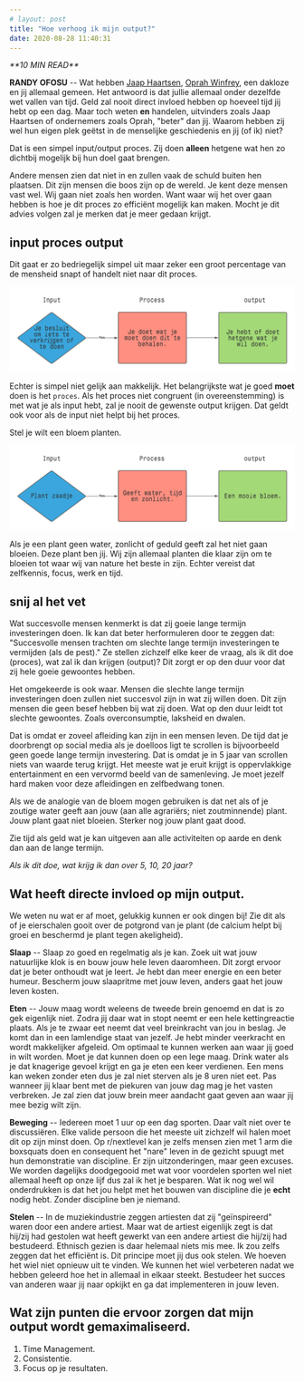 ```yaml
---
# layout: post
title: "Hoe verhoog ik mijn output?"
date: 2020-08-28 11:40:31
---
```


<link rel="stylesheet" href="https://cdnjs.cloudflare.com/ajax/libs/font-awesome/4.7.0/css/font-awesome.min.css">
<i class="fa fa-clock-o" aria-hidden="true" style="fontsize:20px"> **10 MIN READ**</i>

**RANDY OFOSU** -- Wat hebben <a href="https://nl.wikipedia.org/wiki/Jaap_Haartsen">Jaap Haartsen</a>, <a href="https://nl.wikipedia.org/wiki/Oprah_Winfrey" target="_blank">Oprah Winfrey</a>, een dakloze en jij allemaal gemeen. Het antwoord is dat jullie allemaal onder dezelfde wet vallen van tijd. Geld zal nooit direct invloed hebben op hoeveel tijd jij hebt op een dag. Maar toch weten **en** handelen, uitvinders zoals Jaap Haartsen of ondernemers zoals Oprah, "beter" dan jij. Waarom hebben zij wel hun eigen plek geëtst in de menselijke geschiedenis en jij (of ik) niet? 

Dat is een simpel input/output proces. Zij doen **alleen** hetgene wat hen zo dichtbij mogelijk bij hun doel gaat brengen. 

Andere mensen zien dat niet in en zullen vaak de schuld buiten hen plaatsen. Dit zijn mensen die boos zijn op de wereld. Je kent deze mensen vast wel. Wij gaan niet zoals hen worden. Want waar wij het over gaan hebben is hoe je dit proces zo efficiënt mogelijk kan maken. Mocht je dit advies volgen zal je merken dat je meer gedaan krijgt. 

## input proces output
Dit gaat er zo bedriegelijk simpel uit maar zeker een groot percentage van de mensheid snapt of handelt niet naar dit proces. 

<img src="/assets/img/inputoutput.png" title="De input output model" alt="De input output model">

Echter is simpel niet gelijk aan makkelijk. Het belangrijkste wat je goed **moet** doen is het `proces`. Als het proces niet congruent (in overeenstemming) is met wat je als input hebt, zal je nooit de gewenste output krijgen. Dat geldt ook voor als de input niet helpt bij het proces.

Stel je wilt een bloem planten. 

<img src="/assets/img/bloem_plant_proces.png" title="De input output model bloem editie" alt="input out model bloem editie">

Als je een plant geen water, zonlicht of geduld geeft zal het niet gaan bloeien. Deze plant ben jij. Wij zijn allemaal planten die klaar zijn om te bloeien tot waar wij van nature het beste in zijn. Echter vereist dat zelfkennis, focus, werk en tijd.

## snij al het vet
Wat succesvolle mensen kenmerkt is dat zij goeie lange termijn investeringen doen. Ik kan dat beter herformuleren door te zeggen dat: "Succesvolle mensen trachten om slechte lange termijn investeringen te vermijden (als de pest)." Ze stellen zichzelf elke keer de vraag, als ik dit doe (proces), wat zal ik dan krijgen (output)? Dit zorgt er op den duur voor dat zij hele goeie gewoontes hebben.

Het omgekeerde is ook waar. Mensen die slechte lange termijn investeringen doen zullen niet succesvol zijn in wat zij willen doen. Dit zijn mensen die geen besef hebben bij wat zij doen. Wat op den duur leidt tot slechte gewoontes. Zoals overconsumptie, laksheid en dwalen.

Dat is omdat er zoveel afleiding kan zijn in een mensen leven. De tijd dat je doorbrengt op social media als je doelloos ligt te scrollen is bijvoorbeeld geen goede lange termijn investering. Dat is omdat je in 5 jaar van scrollen niets van waarde terug krijgt. Het meeste wat je eruit krijgt is oppervlakkige entertainment en een vervormd beeld van de samenleving. Je moet jezelf hard maken voor deze afleidingen en zelfbedwang tonen.

Als we de analogie van de bloem mogen gebruiken is dat net als of je zoutige water geeft aan jouw (aan alle agrariërs; niet zoutminnende) plant. Jouw plant gaat niet bloeien. Sterker nog jouw plant gaat dood. 

Zie tijd als geld wat je kan uitgeven aan alle activiteiten op aarde en denk dan aan de lange termijn.

*Als ik dit doe, wat krijg ik dan over 5, 10, 20 jaar?*

## Wat heeft directe invloed op mijn output.
We weten nu wat er af moet, gelukkig kunnen er ook dingen bij! Zie dit als of je eierschalen gooit over de potgrond van je plant (de calcium helpt bij groei en beschermd je plant tegen akeligheid).  

**Slaap** -- Slaap zo goed en regelmatig als je kan. Zoek uit wat jouw natuurlijke klok is en bouw jouw hele leven daaromheen. Dit zorgt ervoor dat je beter onthoudt wat je leert. Je hebt dan meer energie en een beter humeur. Bescherm jouw slaapritme met jouw leven, anders gaat het jouw leven kosten.

**Eten** -- Jouw maag wordt weleens de tweede brein genoemd en dat is zo gek eigenlijk niet. Zodra jij daar wat in stopt neemt er een hele kettingreactie plaats. Als je te zwaar eet neemt dat veel breinkracht van jou in beslag. Je komt dan in een lamlendige staat van jezelf. Je hebt minder veerkracht en wordt makkelijker afgeleid. Om optimaal te kunnen werken aan waar jij goed in wilt worden. Moet je dat kunnen doen op een lege maag. Drink water als je dat knagerige gevoel krijgt en ga je eten een keer verdienen. Een mens kan weken zonder eten dus je zal niet sterven als je 8 uren niet eet. Pas wanneer jij klaar bent met de piekuren van jouw dag mag je het vasten verbreken. Je zal zien dat jouw brein meer aandacht gaat geven aan waar jij mee bezig wilt zijn. 

**Beweging** -- Iedereen moet 1 uur op een dag sporten. Daar valt niet over te discussiëren. Elke valide persoon die het meeste uit zichzelf wil halen moet dit op zijn minst doen. Op r/nextlevel kan je zelfs mensen zien met 1 arm die boxsquats doen en consequent het "nare" leven in de gezicht spuugt met hun demonstratie van discipline. Er zijn uitzonderingen, maar geen excuses. We worden dagelijks doodgegooid met wat voor voordelen sporten wel niet allemaal heeft op onze lijf dus zal ik het je besparen. Wat ik nog wel wil onderdrukken is dat het jou helpt met het bouwen van discipline die je **echt** nodig hebt. Zonder discipline ben je niemand.

**Stelen** -- In de muziekindustrie zeggen artiesten dat zij "geïnspireerd" waren door een andere artiest. Maar wat de artiest eigenlijk zegt is dat hij/zij had gestolen wat heeft gewerkt van een andere artiest die hij/zij had bestudeerd. Ethnisch gezien is daar helemaal niets mis mee. Ik zou zelfs zeggen dat het efficiënt is. Dit principe moet jij dus ook stelen. We hoeven het wiel niet opnieuw uit te vinden. We kunnen het wiel verbeteren nadat we hebben geleerd hoe het in allemaal in elkaar steekt. Bestudeer het succes van anderen waar jij naar opkijkt en ga dat implementeren in jouw leven.  

## Wat zijn punten die ervoor zorgen dat mijn output wordt gemaximaliseerd. 
1. Time Management.
2. Consistentie.
3. Focus op je resultaten.
